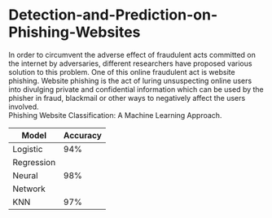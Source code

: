 # Detection-and-Prediction-on-Phishing-Websites
In  order  to  circumvent  the  adverse  effect  of  fraudulent  acts  committed  on  the  internet  by  adversaries,  different  researchers  have  proposed  various  solution  to  this  problem. One of this online fraudulent act is website phishing.  Website phishing is the act of luring unsuspecting online users  into divulging private and confidential information which can  be used by the phisher in fraud, blackmail or other ways to  negatively  affect  the  users  involved.  
Phishing Website Classification: A Machine Learning Approach. 


| Model    |  Accuracy |   
|----------|-----------|
|Logistic  |     94%   |
|Regression|           |   
|Neural    |     98%   |
|Network   |           |
|KNN       |     97%   |
